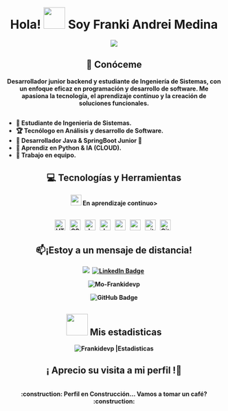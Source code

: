 <h1 align="center"><b>Hola!  <img src='https://raw.githubusercontent.com/ShahriarShafin/ShahriarShafin/main/Assets/handshake.gif' width="50px" height="50px">  Soy Franki Andrei Medina</h1>

<p align="center">
  <a href="https://github.com/DenverCoder1/readme-typing-svg"><img src="https://readme-typing-svg.herokuapp.com/?lines=Analista%20y%20Desarrollador%20de%20Software;Estudiante%20de%20Ingenieria%20de%20Sistemas&center=true&width=440&height=50"></a>
</p>

<h2 align = "center"> 🔭 Conóceme </h2>

<p align = "center">
Desarrollador junior backend y estudiante de Ingeniería de Sistemas, con un enfoque eficaz en programación y desarrollo de software. Me apasiona la tecnología, el aprendizaje continuo y la creación de soluciones funcionales.
</p>

<h2></h2>
  
   - :school: Estudiante de Ingenieria de Sistemas.
   - 🏆 Tecnólogo en Análisis y desarrollo de Software.
   - 👑 Desarrollador Java & SpringBoot Junior :penguin:
   - 🌱 Aprendiz en Python & IA (CLOUD).
   - 👯 Trabajo en equipo.
  

<h2></h2>

<h2 align = "center"> 💻 Tecnologías y Herramientas</h2>

<h4 align = "center"><img src="https://media.giphy.com/media/Mp5uJLEE9Ompq/giphy.gif" width="25"> En aprendizaje continuo></h4>

<h2></h2>

<div align = "center">
 <span>
    <img src = "https://img.shields.io/badge/HTML5-E34F26?style=for-the-badge&logo=html5&logoColor=white" alt="HTML5 logo" title="HTML5" height="25" />
 </span>
 &nbsp;
 <span>
    <img src = "https://img.shields.io/badge/CSS3-1572B6?style=for-the-badge&logo=css3&logoColor=white" alt="CSS3 logo" title="CSS3" height="25" />
 </span>
 &nbsp;
 <span>
    <img src = "https://img.shields.io/badge/JavaScript-323330?style=for-the-badge&logo=javascript&logoColor=F7DF1E" alt="JavaScript logo" title="JavaScript" height="25" />
 </span>
 &nbsp;
 <span>
    <img src = "https://img.shields.io/badge/Java-ED8B00?style=for-the-badge&logo=java&logoColor=white" alt="Java logo" title="Java" height="25" />
 </span>
 &nbsp;
 <span>
    <img src = "https://img.shields.io/badge/spring%20boot-6DB33F.svg?style=for-the-badge&logo=springboot&logoColor=white" alt="spring Boot" title="spring Boot" height="25" />
 </span>
 &nbsp;
 <span>
    <img src = "https://img.shields.io/badge/postgres-%23316192.svg?style=for-the-badge&logo=postgresql&logoColor=white" alt="postgres" title="Postgres" height="25" />
 </span>
 &nbsp;
 <span>
    <img src = "https://img.shields.io/badge/GIT-E44C30?style=for-the-badge&logo=git&logoColor=white" alt="git logo" title="Git" height="25" />
 </span>
 &nbsp;
 <span>
    <img src = "https://img.shields.io/badge/GitHub-100000?style=for-the-badge&logo=github&logoColor=white" alt="Github logo" title="Github" height="25" />
 </span>
 &nbsp;
</div>

<h2></h2>

<h2 align = "center">📫¡Estoy a un mensaje de distancia! </h2>

<div align="center">
  
[![](https://img.shields.io/badge/-franmec71@hotmail.com-red?style=flat-square&logo=Hotmail&logoColor=white)](mailto:franmec71@hotmail.com)&nbsp;
[![LinkedIn Badge](https://img.shields.io/badge/-Franki_Andrei_Medina-blue?style=flat-square&logo=Linkedin&logoColor=white&link=https://www.linkedin.com/in/franki-andrei-medina-back-end/)](https://www.linkedin.com/in/Franki-Andrei-medina-back-end/)&nbsp;
</div>

<p align = "center"> 
  <img src="https://komarev.com/ghpvc/?username=Mo-Frankidevp&label=Visualizaciones&color=25D366" alt="Mo-Frankidevp" />
</p>

<p align = "center">
  <img src="https://img.shields.io/github/followers/Frankidevp?label=Seguidores&style=social" alt="GitHub Badge"/>
  
 <h2></h2>
  
<h2 align = "center"><picture> <img src = "https://github.com/7oSkaaa/7oSkaaa/blob/main/Images/OS.gif?raw=true" width = 50px>  </picture>Mis estadisticas</h2>
 
 <div align ="center">
 <img src="https://github-readme-stats.vercel.app/api?username=Frankidevp&count_private=true&show_icons=true&theme=highcontrast&include_all_commits=true" alt="Frankidevp |Estadisticas" />
</p>

<h2 align = "center">¡ Aprecio su visita a mi perfil !🦉 </h2>

<br />
 :construction: Perfil en Construcción... Vamos a tomar un café? :construction:
<br />

